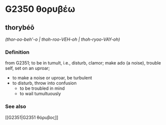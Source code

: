 # G2350 θορυβέω

## thorybéō

_(thor-oo-beh'-o | thoh-roo-VEH-oh | thoh-ryoo-VAY-oh)_

### Definition

from G2351; to be in tumult, i.e., disturb, clamor; make ado (a noise), trouble self, set on an uproar; 

- to make a noise or uproar, be turbulent
- to disturb, throw into confusion
  - to be troubled in mind
  - to wail tumultuously

### See also

[[G2351|G2351 θόρυβος]]
